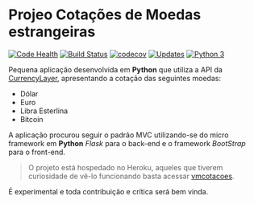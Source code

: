 # Projeo Cotações de Moedas estrangeiras

[![Code Health](https://landscape.io/github/Riverfount/ProjetoAppBottle/master/landscape.svg?style=plastic)](https://landscape.io/github/Riverfount/ProjetoAppBottle/master)
[![Build Status](https://travis-ci.org/Riverfount/ProjetoAppBottle.svg?branch=master)](https://travis-ci.org/Riverfount/ProjetoAppBottle)
[![codecov](https://codecov.io/gh/Riverfount/ProjetoAppBottle/branch/master/graph/badge.svg)](https://codecov.io/gh/Riverfount/ProjetoAppBottle)
[![Updates](https://pyup.io/repos/github/Riverfount/ProjetoAppBottle/shield.svg)](https://pyup.io/repos/github/Riverfount/ProjetoAppBottle/)
[![Python 3](https://pyup.io/repos/github/Riverfount/ProjetoAppBottle/python-3-shield.svg)](https://pyup.io/repos/github/Riverfount/ProjetoAppBottle/)



Pequena aplicação desenvolvida em **Python** que utiliza a API da [CurrencyLayer](https://currencylayer.com/), apresentando a cotação das
seguintes moedas:

- Dólar
- Euro
- Libra Esterlina
- Bitcoin

A aplicação procurou seguir o padrão MVC utilizando-se do micro framework em 
**Python** _Flask_ para o back-end e o framework _BootStrap_ para o front-end.

>O projeto está hospedado no Heroku, aqueles que tiverem curiosidade de vê-lo
funcionando basta acessar [vmcotacoes](https://vmcotacoes.herokuapp.com/).

É experimental e toda contribuição e crítica será bem vinda.
